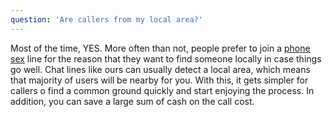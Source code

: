```yaml
---
question: 'Are callers from my local area?'
---
```


Most of the time, YES. More often than not, people prefer to join a [phone sex](/blog/yes-can-sexy-phone-sex/) line for the reason that they want to find someone locally in case things go well. Chat lines like ours can usually detect a local area, which means that majority of users will be nearby for you. With this, it gets simpler for callers o find a common ground quickly and start enjoying the process. In addition, you can save a large sum of cash on the call cost.
